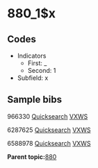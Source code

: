 # 880\_1$x

## Codes

-   Indicators
    -   First: \_
    -   Second: 1
-   Subfield: x

## Sample bibs

966330 [Quicksearch](https://search.library.yale.edu/catalog/966330) [VXWS](http://prodorbis.library.yale.edu:7014/vxws/GetHoldingsService?bibId=966330)

6287625 [Quicksearch](https://search.library.yale.edu/catalog/6287625) [VXWS](http://prodorbis.library.yale.edu:7014/vxws/GetHoldingsService?bibId=6287625)

6588978 [Quicksearch](https://search.library.yale.edu/catalog/6588978) [VXWS](http://prodorbis.library.yale.edu:7014/vxws/GetHoldingsService?bibId=6588978)

**Parent topic:**[880](../../tags/880/880.md)

